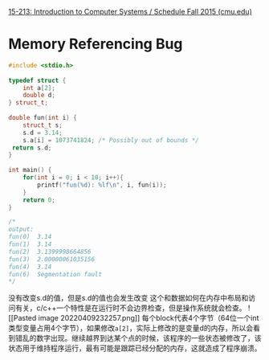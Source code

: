 [15-213: Introduction to Computer Systems / Schedule Fall 2015 (cmu.edu)](https://www.cs.cmu.edu/afs/cs/academic/class/15213-f15/www/schedule.html)
# Memory Referencing Bug
```c++
#include <stdio.h>  
  
typedef struct {  
    int a[2];  
    double d;  
} struct_t;  
  
double fun(int i) {  
    struct_t s;  
    s.d = 3.14;  
    s.a[i] = 1073741824; /* Possibly out of bounds */  
 return s.d;  
}  
  
int main() {  
    for(int i = 0; i < 10; i++){  
        printf("fun(%d): %lf\n", i, fun(i));  
    }  
    return 0;  
}

/*
output:
fun(0)  3.14
fun(1)  3.14
fun(2)  3.1399998664856
fun(3)  2.00000061035156
fun(4)  3.14
fun(6)  Segmentation fault
*/
```
没有改变s.d的值，但是s.d的值也会发生改变
这个和数据如何在内存中布局和访问有关，c/c++一个特性是在运行时不会边界检查，但是操作系统就会检查。
![[Pasted image 20220409232257.png]]
每个block代表4个字节（64位一个int类型变量占用4个字节），如果修改`a[2]`，实际上修改的是变量d的内存，所以会看到错乱的数字出现。继续越界到达某个点的时候，该程序的一些状态被修改了，该状态用于维持程序运行，最有可能是跟踪已经分配的内存，这就造成了程序崩溃。

